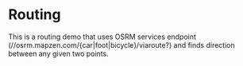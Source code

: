 # Routing

This is a routing demo that uses OSRM services endpoint (//osrm.mapzen.com/{car|foot|bicycle}/viaroute?) and finds direction between any given two points.

